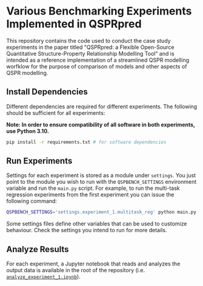 # Various Benchmarking Experiments Implemented in QSPRpred

This repository contains the code used to conduct the case study experiments in the paper titled "QSPRpred: a Flexible Open-Source Quantitative Structure-Property Relationship Modelling Tool" and is intended as a reference implementation of a streamlined QSPR modelling worfklow for the purpose of comparison of models and other aspects of QSPR modelling.

## Install Dependencies

Different dependencies are required for different experiments. The following should be sufficient for all experiments:

**Note: In order to ensure compatibility of all software in both experiments, use Python 3.10.**  

```bash
pip install -r requirements.txt # for software dependencies
```

## Run Experiments

Settings for each experiment is stored as a module under `settings`. You just point to the module you wish to run with the `QSPBENCH_SETTINGS` environment variable and run the `main.py` script. For example, to run the multi-task regression experiments from the first experiment you can issue the following command:

```bash
QSPBENCH_SETTINGS='settings.experiment_1.multitask_reg' python main.py
```

Some settings files define other variables that can be used to customize behaviour. Check the settings you intend to run for more details.

## Analyze Results

For each experiment, a Jupyter notebook that reads and analyzes the output data is available in the root of the repository (i.e. [`analyze_experiment_1.ipynb`](analyze_experiment_1.ipynb)).
